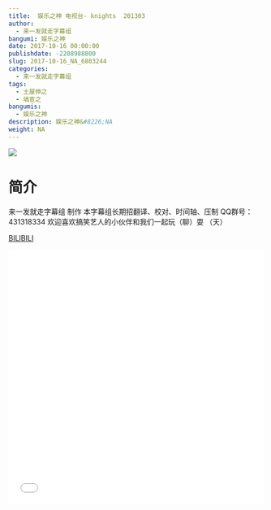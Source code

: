 ```yaml
---
title:  娱乐之神 电视台- knights  201303
author: 
  - 来一发就走字幕组
bangumi: 娱乐之神
date: 2017-10-16 00:00:00
publishdate: -2208988800
slug: 2017-10-16_NA_6803244
categories: 
  - 来一发就走字幕组
tags: 
  - 土屋伸之
  - 塙宣之
bangumis: 
  - 娱乐之神
description: 娱乐之神&#8226;NA
weight: NA
---
```


![](https://i.imgur.com/FIJ1zNU.jpg)

# 简介  
来一发就走字幕组 制作 本字幕组长期招翻译、校对、时间轴、压制   QQ群号：431318334 欢迎喜欢搞笑艺人的小伙伴和我们一起玩（聊）耍 （天）

  [BILIBILI](https://www.bilibili.com/video/av6803244/)


<div class="vcontainer">  <iframe class='video' src="//www.bilibili.com/html/html5player.html?cid=11079419&aid=6803244" width="100%" height="500" frameborder="0" allowfullscreen="allowfullscreen"></iframe></div>
